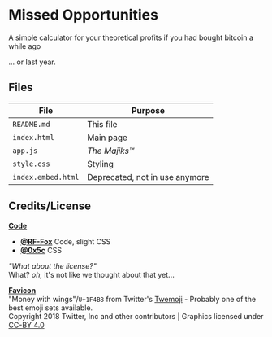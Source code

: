 # Missed Opportunities

A simple calculator for your theoretical profits if you had bought bitcoin a while ago

... or last year.

## Files

| File | Purpose |
| ---- | ------- |
| `README.md` | This file |
| `index.html` | Main page |
| `app.js` | *The Majiks™* |
| `style.css` | Styling |
| `index.embed.html` | Deprecated, not in use anymore |

## Credits/License

<u>**Code**</u>  

- [**@RF-Fox**](https://github.com/RF-Fox) Code, slight CSS
- [**@0x5c**](https://github.com/0x5c) CSS

*"What about the license?"*  
What? *oh,* it's not like we thought about that yet...

<u>**Favicon**</u>  
"Money with wings"/`U+1F4B8` from Twitter's [Twemoji](https://twemoji.twitter.com/) - Probably one of the best emoji sets available.  
Copyright 2018 Twitter, Inc and other contributors |
Graphics licensed under [CC-BY 4.0](https://creativecommons.org/licenses/by/4.0/)